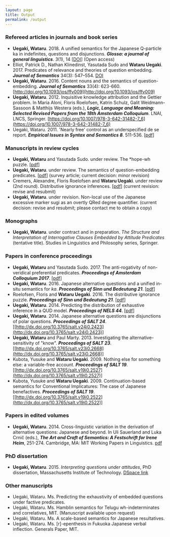 ```yaml
---
layout: page
title: Output
permalink: /output
---
```


### Refereed articles in journals and book series

- **Uegaki, Wataru**. 2018. A unified semantics for the Japanese Q-particle ka in indefinites, questions and disjunctions. **_Glossa: a journal of general linguistics_**. 3(1), 14 [[DOI](http://doi.org/10.5334/gjgl.238)] (Open access)
- Elliot, Patrick D., Nathan Klinedinst, Yasutada Sudo and **Wataru Uegaki**. 2017. Predicates of relevance and theories of question embedding. ***Journal of Semantics*** 34(3): 547–554. [DOI](http://doi.org/10.1093/jos/ffx008)
- **Uegaki, Wataru**. 2016. Content nouns and the semantics of question-embedding. ***Journal of Semantics*** 33(4): 623-660. [http://doi.org/10.1093/jos/ffv009](http://doi.org/10.1093/jos/ffv009)
- **Uegaki, Wataru**. 2012. Inquisitive knowledge attribution and the Gettier problem. In Maria Aloni, Floris Roelofsen, Katrin Schulz, Galit Weidmann-Sassoon & Matthijs Westera (eds.), ***Logic, Language and Meaning: Selected Revised Papers from the 18th Amsterdam Colloquium***. LNAI, LNCS, Springer. [https://doi.org/10.1007/978-3-642-31482-7_6](https://doi.org/10.1007/978-3-642-31482-7_6)
- Uegaki, Wataru. 2011. 'Nearly free' control as an underspecified de se report. ***Empirical Issues in Syntax and Semantics 8***. 511-536. [[pdf](http://www.cssp.cnrs.fr/eiss8/uegaki-eiss8.pdf)]

### Manuscripts in review cycles

- **Uegaki, Wataru** and Yasutada Sudo. under review. The *hope-wh puzzle. [[pdf](https://semanticsarchive.net/Archive/jczM2U5Y/paper.pdf)]
- **Uegaki, Wataru**. under review. The semantics of question-embedding predicates. [[pdf](http://semanticsarchive.net/Archive/DQ3MDgwN/paper.pdf)] (survey article; current decision: minor revision)
- Cremers, Alexandre, Floris Roelofsen and **Wataru Uegaki**. under review (2nd round). Distributive ignorance inferences. [[pdf](http://semanticsarchive.net/Archive/TdhYjRiM/paper.pdf)] (current revision: revise and resubmit)
- **Uegaki, Wataru**. under revision. Non-local use of the Japanese excessive marker sugi as an overtly QRed degree quantifier. (current decision: revise and resubmit; please contact me to obtain a copy)

### Monographs

- **Uegaki, Wataru**. under contract and in preparation. *The Structure and Interpretation of Interrogative Clauses Embedded by Attitude Predicates* (tentative title). Studies in Linguistics and Philosophy series, Springer.

### Papers in conference proceedings

- **Uegaki, Wataru** and Yasutada Sudo. 2017. The anti-rogativity of non-veridical preferential predicates. ***Proceedings of Amsterdam Colloquium 2017***. [[pdf](http://semanticsarchive.net/Archive/WNmZDFmM/paper.pdf)]
- **Uegaki, Wataru**. 2016. Japanese alternative questions and a unified in-situ semantics for *ka*. ***Proceedings of Sinn und Bedeutung 21***. [[pdf](https://wataruu.files.wordpress.com/2015/07/ka-paper_sub21.pdf)]
- Roelofsen, Floris and **Wataru Uegaki**. 2016. The distributive ignorance puzzle. ***Proceedings of Sinn und Bedeutung 21***. [[pdf](http://semanticsarchive.net/Archive/GU1ZTE4Z/paper.pdf)]
- **Uegaki, Wataru**. 2014. Predicting the distribution of exhaustive inference in a QUD model. ***Proceedings of NELS 44***. [[pdf](https://wataruu.files.wordpress.com/2015/07/uegaki-nels44.pdf)]
- **Uegaki, Wataru**. 2014. Japanese alternative questions are disjunctions of polar questions. ***Proceedings of SALT 24***. [[http://dx.doi.org/10.3765/salt.v24i0.2423](http://dx.doi.org/10.3765/salt.v24i0.2423)]
- **Uegaki, Wataru** and Paul Marty. 2013. Investigating the alternative-sensitivity of "know". ***Proceedings of SALT 23***. [[http://dx.doi.org/10.3765/salt.v23i0.2668](http://dx.doi.org/10.3765/salt.v23i0.2668)]
- Kubota, Yusuke and **Wataru Uegaki**. 2009. Nothing else for something else: a variable-free account. ***Proceedings of SALT 19***. [[http://dx.doi.org/10.3765/salt.v19i0.2527](http://dx.doi.org/10.3765/salt.v19i0.2527)]
- Kubota, Yusuke and **Wataru Uegaki**. 2009. Continuation-based semantics for Conventional Implicatures: The case of Japanese benefactives. ***Proceedings of SALT 19***. [[http://dx.doi.org/10.3765/salt.v19i0.2522](http://dx.doi.org/10.3765/salt.v19i0.2522)]

### Papers in edited volumes

- **Uegaki, Wataru**. 2014. Cross-linguistic variation in the derivation of alternative questions: Japanese and beyond. In Uli Sauerland and Luka Crnič (eds.), ***The Art and Craft of Semantics: A Festschrift for Irene Heim***, 251-274. Cambridge, MA: MIT Working Papers in Linguistics. [pdf](http://semanticsarchive.net/Archive/jZiNmM4N/Uegaki.pdf)

### PhD dissertation

- **Uegaki, Wataru**. 2015. *Interpreting questions under attitudes*, PhD dissertation, Massachusetts Institute of Technology. [DSpace link](http://hdl.handle.net/1721.1/99318)

### Other manuscripts

- Uegaki, Wataru. Ms. Predicting the exhaustivity of embedded questions under factive predicates. 
- Uegaki, Wataru. Ms. Hamblin semantics for Telugu wh-indeterminates and correlatives, MIT. (Manuscript available upon request)
- Uegaki, Wataru. Ms. A scale-based semantics for Japanese resultatives. 
- Uegaki, Wataru. Ms. [r]-epenthesis in Fukuoka Japanese verbal inflection. Generals Paper, MIT.

 
